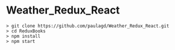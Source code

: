 # Weather_Redux_React

	> git clone https://github.com/paulagd/Weather_Redux_React.git
	> cd ReduxBooks
	> npm install
	> npm start
